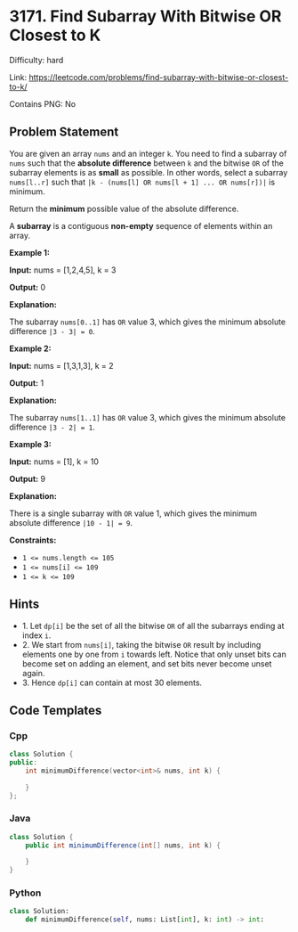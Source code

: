 # 3171. Find Subarray With Bitwise OR Closest to K

Difficulty: hard

Link: https://leetcode.com/problems/find-subarray-with-bitwise-or-closest-to-k/

Contains PNG: No

## Problem Statement

You are given an array `nums` and an integer `k`. You need to find a subarray of `nums` such that the **absolute difference** between `k` and the bitwise `OR` of the subarray elements is as **small** as possible. In other words, select a subarray `nums[l..r]` such that `|k - (nums[l] OR nums[l + 1] ... OR nums[r])|` is minimum.

Return the **minimum** possible value of the absolute difference.

A **subarray** is a contiguous **non\-empty** sequence of elements within an array.

**Example 1:**

**Input:** nums \= \[1,2,4,5], k \= 3

**Output:** 0

**Explanation:**

The subarray `nums[0..1]` has `OR` value 3, which gives the minimum absolute difference `|3 - 3| = 0`.

**Example 2:**

**Input:** nums \= \[1,3,1,3], k \= 2

**Output:** 1

**Explanation:**

The subarray `nums[1..1]` has `OR` value 3, which gives the minimum absolute difference `|3 - 2| = 1`.

**Example 3:**

**Input:** nums \= \[1], k \= 10

**Output:** 9

**Explanation:**

There is a single subarray with `OR` value 1, which gives the minimum absolute difference `|10 - 1| = 9`.

**Constraints:**

* `1 <= nums.length <= 105`
* `1 <= nums[i] <= 109`
* `1 <= k <= 109`

## Hints

- 1\. Let `dp[i]` be the set of all the bitwise `OR` of all the subarrays ending at index `i`.
- 2\. We start from `nums[i]`, taking the bitwise `OR` result by including elements one by one from `i` towards left. Notice that only unset bits can become set on adding an element, and set bits never become unset again.
- 3\. Hence `dp[i]` can contain at most 30 elements.

## Code Templates

### Cpp
```cpp
class Solution {
public:
    int minimumDifference(vector<int>& nums, int k) {
        
    }
};
```

### Java
```java
class Solution {
    public int minimumDifference(int[] nums, int k) {
        
    }
}
```

### Python
```python
class Solution:
    def minimumDifference(self, nums: List[int], k: int) -> int:
        
```

